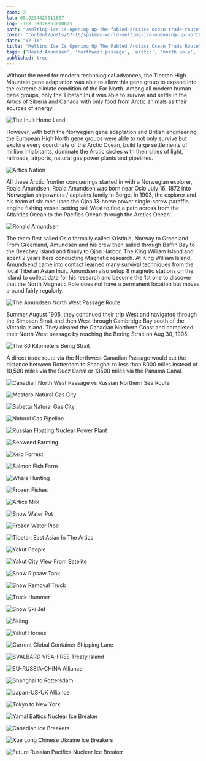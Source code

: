 ```yaml
---
zoom: 3
lat: 65.9234427011687  
lng: -168.39028853010825
path: "/melting-ice-is-opening-up-the-fabled-arctics-ocean-trade-route"
cover: "content/posts/07-16/spykman-world-melting-ice-openning-up-northwest-passage.jpg"
date: "07-16"
title: "Melting Ice Is Opening Up The Fabled Arctics Ocean Trade Route"
tags: ['Roald Amundsen', 'northwest passage', 'arctic', 'north pole', 'norway','canada','russia','climate change','global warming']
published: true
---
```


Without the need for modern technological advances, the Tibetan High Mountain gene adaptation was able to allow this gene group to expand into the extreme climate condition of the Far North. Among all modern human gene groups, only the Tibetan Inuit was able to survive and settle in the Artics of Siberia and Canada with only food from Arctic animals as their sources of energy.

![The Inuit Home Land](https://storage.googleapis.com/spykman-world/the-inuit-home-land.png)

However, with both the Norwegian gene adaptation and British engineering, the European High North gene groups were able to not only survive but explore every coordinate of the Arctic Ocean, build large settlements of million inhabitants, dominate the Arctic circles with their cities of light, railroads, airports, natural gas power plants and pipelines. 

![Artics Nation](https://storage.googleapis.com/spykman-world/artics-nations.png)

All these Arctic frontier conquerings started in with a Norwegian explorer, Roald Amundsen. Roald Amundsen was born near Oslo July 16, 1872 into Norwegian shipowners / captains family in Borge. In 1903, the explorer and his team of six men used the Gjoa 13-horse power single-screw paraffin engine fishing vessel setting sail West to find a path across from the Atlantics Ocean to the Pacifics Ocean through the Arctics Ocean.

![Ronald Amundsen](https://storage.googleapis.com/spykman-world/Ronald%20Amundsen%20Arctics%20Expedition%20Team.png)

The team first sailed Oslo formally called Kristinia, Norway to Greenland. From Greenland, Amundsen and his crew then sailed through Baffin Bay to the Beechey Island and finally to Gjoa Harbor, The King William Island and spent 2 years here conducting Magnetic research. At King William Island, Amundsend came into contact learned many survival techniques from the local Tibetan Asian Inuit. Amundsen also setup 8 magnetic stations on the island to collect data for his research and become the 1st one to discover that the North Magnetic Pole does not have a permanent location but moves around fairly regularly.

![The Amundsen North West Passage Route](https://storage.googleapis.com/spykman-world/The%20North%20West%20Canadian%20Coast%20Route.png)

Summer August 1905, they continued their trip West and navigated through the Simpson Strait and then West through Cambridge Bay south of the Victoria Island. They cleared the Canadian Northern Coast and completed their North West passage by reaching the Bering Strait on Aug 30, 1905.

![The 80 Kilometers Being Strait](https://storage.googleapis.com/spykman-world/80-kilometer-bering-strait.png)

A direct trade route via the Northwest Canadian Passage would cut the distance between Rotterdam to Shanghai to less than 8000 miles instead of 10,500 miles via the Suez Canal or 13500 miles via the Panama Canal.

![Canadian North West Passage vs Russian Northern Sea Route](https://storage.googleapis.com/spykman-world/Northern%20Russian%20Route%20vs%20North%20West%20Canadian%20Route.png)

![Mestoro Natural Gas City](https://storage.googleapis.com/spykman-world/natural-gas-city-of-mestoro-russia.png)

![Sabetta Natural Gas City](https://storage.googleapis.com/spykman-world/sabetta-natural-gas-settlement.png)

![Natural Gas Pipeline](https://storage.googleapis.com/spykman-world/natural-gas-pipeline.png)

![Russian Floating Nuclear Power Plant](https://storage.googleapis.com/spykman-world/akademik_lomomnosov_floating_nuclear_powerplant.png)

![Seaweed Farming](https://storage.googleapis.com/spykman-world/seaweed-farming.png)

![Kelp Forrest](https://storage.googleapis.com/spykman-world/artics-kelp-forrest.png)

![Salmon Fish Farm](https://storage.googleapis.com/spykman-world/salmon-fish-farm.png)

![Whale Hunting](https://storage.googleapis.com/spykman-world/whale-hunting.png)

![Frozen Fishes](https://storage.googleapis.com/spykman-world/frozen-fishese.png)

![Artics Milk](https://storage.googleapis.com/spykman-world/artics-milk-cow.png)

![Snow Water Pot](https://storage.googleapis.com/spykman-world/snow-water-pot.png)

![Frozen Water Pipe](https://storage.googleapis.com/spykman-world/frozen-pipe.png)

![Tibetan East Asian In The Artics](https://storage.googleapis.com/spykman-world/artics-tibetan-east-asian-gene-expression.png)

![Yakut People](https://storage.googleapis.com/spykman-world/yakut-people.png)

![Yakut City View From Satelite](https://storage.googleapis.com/spykman-world/yakut-city-view-from-satelites.png)

![Snow Ripsaw Tank](https://storage.googleapis.com/spykman-world/snow-ripsaw-tank.png)

![Snow Removal Truck](https://storage.googleapis.com/spykman-world/snow_removal_truck.png)

![Truck Hummer](https://storage.googleapis.com/spykman-world/track_hummer.png)

![Snow Ski Jet](https://storage.googleapis.com/spykman-world/snow_skijet.png)

![Skiing](https://storage.googleapis.com/spykman-world/skiing.png)

![Yakut Horses](https://storage.googleapis.com/spykman-world/yakut-horses.png)

![Current Global Container Shipping Lane](https://storage.googleapis.com/spykman-world/current-global-containers-shipping-lanes.png)

![SVALBARD VISA-FREE Treaty Island](https://storage.googleapis.com/spykman-world/svalbard_treaty_VISA_Free_island.png)

![EU-RUSSIA-CHINA Alliance](https://storage.googleapis.com/spykman-world/eu-russia-china-alliance-trade-route.png)

![Shanghai to Rottersdam](https://storage.googleapis.com/spykman-world/northern-sea-route-from-shanghai-to-rotterdam.png)

![Japan-US-UK Alliance](https://storage.googleapis.com/spykman-world/china-us-uk-alliance-trade-route.png)

![Tokyo to New York](https://storage.googleapis.com/spykman-world/nothern-sea-route-frrom-tokyo-to-newyork.png)

![Yamal Baltics Nuclear Ice Breaker](https://storage.googleapis.com/spykman-world/yamal_nuclear_power_ice_breaker.png)

![Canadian Ice Breakers](https://storage.googleapis.com/spykman-world/canadian-ice-breakers.png)

![Xue Long Chinese Ukraine Ice Breakers](https://storage.googleapis.com/spykman-world/xue_long_chinese_ukrainian_ice_breakers.png)

![Future Russian Pacifics Nuclear Ice Breaker](https://storage.googleapis.com/spykman-world/far_east_russian_developing_nuclear_ice_breaker.png)

